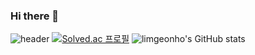 ### Hi there 👋
![header](https://capsule-render.vercel.app/api?type=wave&color=auto&height=300&section=header&text=geonholim&fontSize=90)
[![Solved.ac
프로필](http://mazassumnida.wtf/api/v2/generate_badge?boj=ghlim909)](https://solved.ac/ghlim909)
![limgeonho's GitHub stats](https://github-readme-stats.vercel.app/api?username=limgeonho&show_icons=true&theme=radical)
